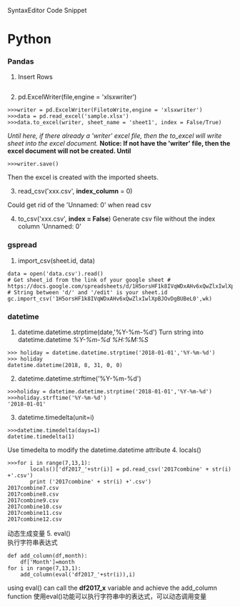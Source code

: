 
SyntaxEditor Code Snippet

# Python 
### Pandas     
1. Insert Rows
```
```
2. pd.ExcelWriter(file,engine = 'xlsxwriter')
```
>>>writer = pd.ExcelWriter(FiletoWrite,engine = 'xlsxwriter')
>>>data = pd.read_excel('sample.xlsx')
>>>data.to_excel(writer, sheet_name = 'sheet1', index = False/True)
```
*Until here, if there already a  'writer' excel file, then the to_excel will write sheet into the excel document.*
**Notice: If not have the 'writer' file, then the excel document will not be created.
Until**
```
>>>writer.save()
```
Then the excel is created with the imported sheets.

3. read_csv('xxx.csv', **index_column** = 0)

Could get rid of the 'Unnamed: 0' when read csv     

4. to_csv('xxx.csv', **index = False**)
Generate csv file without the index column 'Unnamed: 0'

### gspread     
1. import_csv(sheet.id, data)
```
data = open('data.csv').read()
# Get sheet_id from the link of your google sheet # https://docs.google.com/spreadsheets/d/1H5orsHF1k8IVqWDxAHv6xQwZlxIwlXpBJOvDgBUBeL0/edit#gid=1808900108 # String between 'd/' and '/edit' is your sheet.id  gc.import_csv('1H5orsHF1k8IVqWDxAHv6xQwZlxIwlXpBJOvDgBUBeL0',wk)
```
### datetime  
1. datetime.datetime.strptime(date,'%Y-%m-%d')
Turn string into datetime.datetime
*%Y-%m-%d   %H:%M:%S*
```
>>> holiday = datetime.datetime.strptime('2018-01-01','%Y-%m-%d')
>>> holiday
datetime.datetime(2018, 8, 31, 0, 0)
```
2. datetime.datetime.strftime('%Y-%m-%d')
```
>>>holiday = datetime.datetime.strptime('2018-01-01','%Y-%m-%d')
>>>holiday.strftime('%Y-%m-%d')
'2018-01-01'
```
3. datetime.timedelta(unit=i)
```
>>>datetime.timedelta(days=1)
datetime.timedelta(1)
```
Use timedelta to modify the datetime.datetime attribute
4. locals()    
```
>>>for i in range(7,13,1):
	   locals()['df2017_'+str(i)] = pd.read_csv('2017combine' + str(i) +'.csv')
	   print ('2017combine' + str(i) +'.csv')
2017combine7.csv
2017combine8.csv
2017combine9.csv
2017combine10.csv
2017combine11.csv
2017combine12.csv
```
动态生成变量
5. eval()    
执行字符串表达式
```
def add_column(df,month):
    df['Month']=month
for i in range(7,13,1):
    add_column(eval('df2017_'+str(i)),i)    
```
using eval() can call the **df2017_x** variable and achieve the add_column function
使用eval()功能可以执行字符串中的表达式，可以动态调用变量
